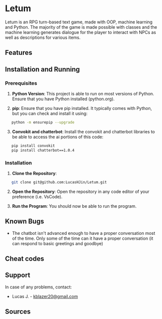 # Letum
Letum is an RPG turn-based text game, made with OOP, machine learning and Python. The majority of the game is made possible with classes and the machine learning generates dialogue for the player to interact with NPCs as well as descriptions for various items.

## Features


## Installation and Running
### Prerequisites
1. **Python Version**: This project is able to run on most versions of Python. Ensure that you have Python installed (python.org).

2. **pip**: Ensure that you have pip installed. It typically comes with Python, but you can check and install it using:
```sh
   python -m ensurepip --upgrade
```

3. **Convokit and chatterbot**: Install the convokit and chatterbot libraries to be able to access the ai portions of this code:
```sh
   pip install convokit
   pip install chatterbot==1.0.4
```

### Installation
1. **Clone the Repository**:
```sh
   git clone git@github.com:LucasHJin/Letum.git
```

2. **Open the Repository**: Open the repository in any code editor of your preference (i.e. VsCode).

3. **Run the Program**: You should now be able to run the program.

## Known Bugs
- The chatbot isn't advanced enough to have a proper conversation most of the time. Only some of the time can it have a proper conversation (it can respond to basic greetings and goodbye)

## Cheat codes


## Support
In case of any problems, contact:
- Lucas J. - kblazer20@gmail.com

## Sources
